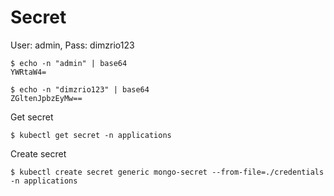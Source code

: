 # Secret #


User: admin, Pass: dimzrio123

~~~~
$ echo -n "admin" | base64
YWRtaW4=

$ echo -n "dimzrio123" | base64
ZGltenJpbzEyMw==
~~~~

Get secret
~~~~
$ kubectl get secret -n applications
~~~~

Create secret
~~~~
$ kubectl create secret generic mongo-secret --from-file=./credentials -n applications
~~~~

